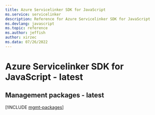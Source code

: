 ```yaml
---
title: Azure Servicelinker SDK for JavaScript
ms.service: servicelinker
description: Reference for Azure Servicelinker SDK for JavaScript
ms.devlang: javascript
ms.topic: reference
ms.author: jeffish
author: xirzec
ms.data: 07/26/2022
---
```

# Azure Servicelinker SDK for JavaScript - latest

## Management packages - latest
[!INCLUDE [mgmt-packages](servicelinker-mgmt-index.md)]